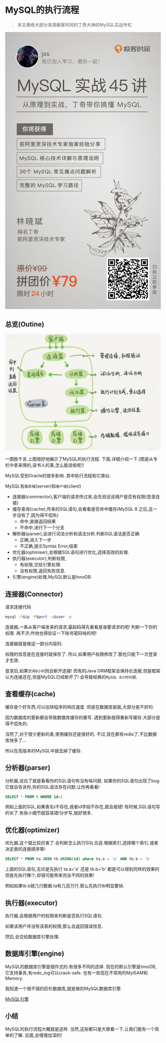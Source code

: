 # MySQL的执行流程

> 本文章绝大部分来源极客时间的丁奇大神的MySQL实战专栏

![丁奇-MySQL实战专栏](00-MySQL执行流程_files/1.jpg)

## 总览(Outine)

![MySQL执行流程](00-MySQL执行流程_files/2.jpg)

一图胜千言.上图很好地展示了MySQL的执行流程.
下面,详细介绍一下.(图是从专栏中拿来用的,读书人的事,怎么能说偷呢!)

MySQL受到Oracle的很多影响.
其中执行流程和它类似.

MySQL有`服务端`(server)和`客户端`(client)

- 连接器(connnector),客户端的请求传过来,会先验证该用户是否有权限(登录连接)
- 缓存查询(cache),传来的SQL语句,会看看是否命中缓存(MySQL 8 之后,这一步没有了,因为得不偿失)
	- 命中,直接返回结果
	- 不命中,进行下一个分支
- 解析器(parser),会进行词法分析和语法分析.判断SQL语法是否正确
	- 正确,进入下一步
	- 不正确,提示Syntax Error,结束
- 优化器(optimiser),会根据SQL语句进行优化,选择高效的处理.
- 执行器(executor),判断权限,
	- 有权限,交给引擎处理.
	- 没有权限,返回失败信息.
- 引擎(engine)处理,MySQL默认是InnoDB.

## 连接器(Connector)

请求连接代码

```bash
mysql -h$ip -P$port -u$user -p
```

连接器,一条从客户端发来的请求,最起码得先看看是谁要请求的吧!
判断一下你的权限.
再不济,咋地也得验证一下账号密码啥的吧!

连接器就是做这一部分内容的.

权限的信息是在连接时就保存了.
所以,如果用户权限修改了.那也只能下一次登录才生效.

登录后,如果`空闲8小时`则会断开连接!
而有的Java ORM框架会保持长连接,但是框架认为连接还在,但是MySQL已经断开了!
会导致经典的`MySQL 8小时问题`.


## 查看缓存(cache)

缓存是个好东西,可以加快程序的响应速度.
但是在数据库层面,大部分是不好的.

因为数据库的更新都会导致数据库缓存的重写.
遇到更新就得重新写缓存.大部分是得不偿失的.

当然了,对于很少更新的表,使用缓存还是很好的.
不过,现在都有redis了,不比数据库快多了...

所以在高版本的MySQL中就去掉了缓存.


## 分析器(parser)

分析器,说白了就是看看你的SQL语句有没有啥问题.
如果你的SQL语句出现了bug.它就会告诉你,你的SQL语法存在问题.让你再看看!

```sql
SELECT * FROM t WHERE id=1
```

例如上面的SQL,如果表名t不存在,或者id字段不存在,就会报错!
有时候,SQL语句写的长了.有些小细节就容易错!分步写,就好很多.

## 优化器(optimizer)

优化器,这个就比较厉害了.会判断怎么执行SQL合适.根据索引,选择哪个索引,或者决定表的连接顺序等!

```sql
SELECT * FROM ta JOIN tb USING(id) where ta.a = 'a' AND tb.b = 'b'
```

上面的SQL语句,无论是先执行 ta.a='a' 还是 tb.b='b' 都是可以得到同样的效果的
但是先执行哪个,却很可能带来完全不同的效果!

例如如果tb.b就几行数据.ta有几百万行.那么先执行tb明显要快.

## 执行器(executor)

执行器,会根据用户的权限来判断是否执行SQL语句.

如果该用户并没有该表的权限,那么会返回错误信息.

然后,会交给数据库引擎处理.

## 数据库引擎(engine)

MySQL的数据库引擎是插件式的.有很多不同的选择.
现在的默认引擎是InnoDB,它支持事务,有redo_log可以crack-safe.
也有一些现在不常用的MyISAM和Memory.

我知道一个很不错的巨杉数据库,就是做的MySQL数据库引擎.

[MySQL引擎](http://c.biancheng.net/view/2418.html)

## 小结

MySQL的执行流程大概就是这样.
当然,这些都只是大致看一下.让我们能有一个简单的了解.
后面,会慢慢加深的!
